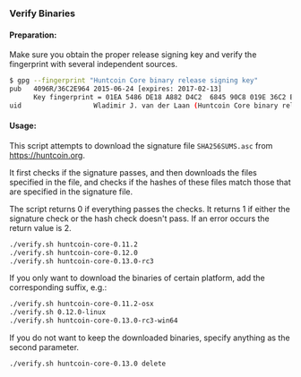 ### Verify Binaries

#### Preparation:

Make sure you obtain the proper release signing key and verify the fingerprint with several independent sources.

```sh
$ gpg --fingerprint "Huntcoin Core binary release signing key"
pub   4096R/36C2E964 2015-06-24 [expires: 2017-02-13]
      Key fingerprint = 01EA 5486 DE18 A882 D4C2  6845 90C8 019E 36C2 E964
uid                  Wladimir J. van der Laan (Huntcoin Core binary release signing key) <laanwj@gmail.com>
```

#### Usage:

This script attempts to download the signature file `SHA256SUMS.asc` from https://huntcoin.org.

It first checks if the signature passes, and then downloads the files specified in the file, and checks if the hashes of these files match those that are specified in the signature file.

The script returns 0 if everything passes the checks. It returns 1 if either the signature check or the hash check doesn't pass. If an error occurs the return value is 2.


```sh
./verify.sh huntcoin-core-0.11.2
./verify.sh huntcoin-core-0.12.0
./verify.sh huntcoin-core-0.13.0-rc3
```

If you only want to download the binaries of certain platform, add the corresponding suffix, e.g.:

```sh
./verify.sh huntcoin-core-0.11.2-osx
./verify.sh 0.12.0-linux
./verify.sh huntcoin-core-0.13.0-rc3-win64
```

If you do not want to keep the downloaded binaries, specify anything as the second parameter.

```sh
./verify.sh huntcoin-core-0.13.0 delete
```
